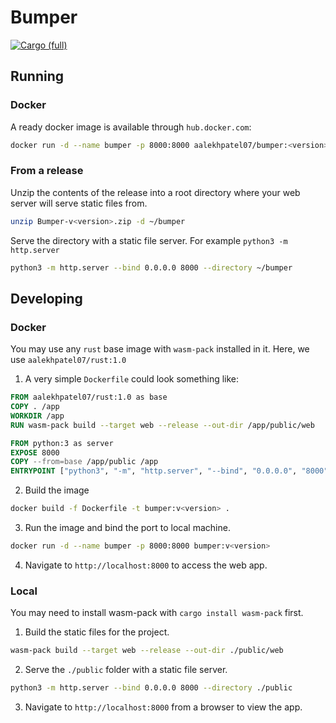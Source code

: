# Bumper

[![Cargo (full)](https://github.com/aalekhpatel07/bumper/actions/workflows/cargo.yml/badge.svg)](https://github.com/aalekhpatel07/bumper/actions/workflows/cargo.yml)

## Running

### Docker

A ready docker image is available through `hub.docker.com`:

```sh
docker run -d --name bumper -p 8000:8000 aalekhpatel07/bumper:<version>
```

### From a release
Unzip the contents of the release into a root directory where your web server will serve static files from.

```sh
unzip Bumper-v<version>.zip -d ~/bumper
```

Serve the directory with a static file server. For example `python3 -m http.server`

```sh
python3 -m http.server --bind 0.0.0.0 8000 --directory ~/bumper
```

## Developing

### Docker

You may use any `rust` base image with `wasm-pack` installed in it. Here, we use `aalekhpatel07/rust:1.0`

1. A very simple `Dockerfile` could look something like:

```Dockerfile
FROM aalekhpatel07/rust:1.0 as base
COPY . /app
WORKDIR /app
RUN wasm-pack build --target web --release --out-dir /app/public/web

FROM python:3 as server
EXPOSE 8000
COPY --from=base /app/public /app
ENTRYPOINT ["python3", "-m", "http.server", "--bind", "0.0.0.0", "8000", "--directory", "/app"]
```

2. Build the image

```sh
docker build -f Dockerfile -t bumper:v<version> .
```

3. Run the image and bind the port to local machine.

```sh
docker run -d --name bumper -p 8000:8000 bumper:v<version>
```

4. Navigate to `http://localhost:8000` to access the web app.

### Local

You may need to install wasm-pack with `cargo install wasm-pack` first.

1. Build the static files for the project.

```sh
wasm-pack build --target web --release --out-dir ./public/web
```
2. Serve the `./public` folder with a static file server.

```sh
python3 -m http.server --bind 0.0.0.0 8000 --directory ./public
```

3. Navigate to `http://localhost:8000` from a browser to view the app.
